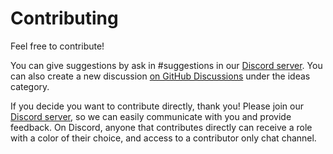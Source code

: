 # Contributing

Feel free to contribute!

You can give suggestions by ask in #suggestions in our [Discord server]. You can also create a new discussion [on GitHub Discussions](https://github.com/Love-and-Tolerance/Love-and-Tolerance/discussions) under the ideas category.

If you decide you want to contribute directly, thank you! Please join our [Discord server], so we can easily communicate with you and provide feedback. On Discord, anyone that contributes directly can receive a role with a color of their choice, and access to a contributor only chat channel.

[Discord server]: https://discord.gg/y8cybKe
